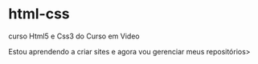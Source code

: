 # html-css
 curso Html5 e Css3 do Curso em Video


Estou aprendendo a criar sites e agora vou gerenciar meus repositórios>
